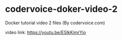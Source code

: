 # codervoice-doker-video-2
Docker tutorial video 2 files (By codervoice.com)

video link: https://youtu.be/ESlkKimrYio